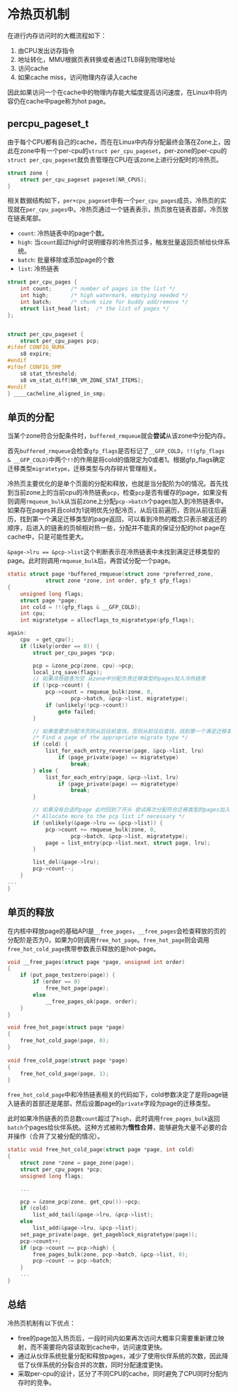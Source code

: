 # 冷热页机制

在进行内存访问时的大概流程如下：

1. 由CPU发出访存指令
2. 地址转化，MMU根据页表转换或者通过TLB得到物理地址
3. 访问cache
4. 如果cache miss，访问物理内存读入cache

因此如果访问一个在cache中的物理内存能大幅度提高访问速度，在Linux中将内容仍在cache中page称为hot page。

## percpu_pageset_t

由于每个CPU都有自己的cache，而在在Linux中内存分配最终会落在Zone上，因此在zone中有一个per-cpu的`struct per_cpu_pageset`，per-zone的per-cpu的`struct per_cpu_pageset`就负责管理在CPU在该zone上进行分配时的冷热页。

```c
struct zone {
    struct per_cpu_pageset pageset[NR_CPUS];
}
```

相关数据结构如下，`per+cpu_pageset`中有一个`per_cpu_pages`成员，冷热页的实现就在`per_cpu_pages`中。冷热页通过一个链表表示，热页放在链表首部，冷页放在链表尾部。

- `count`: 冷热链表中的page个数。
- `high`: 当`count`超过high时说明缓存的冷热页过多，触发批量返回页帧给伙伴系统。
- `batch`: 批量移除或添加page的个数
- `list`: 冷热链表

```c
struct per_cpu_pages {
    int count;		/* number of pages in the list */
    int high;		/* high watermark, emptying needed */
    int batch;		/* chunk size for buddy add/remove */
    struct list_head list;	/* the list of pages */
};


struct per_cpu_pageset {
    struct per_cpu_pages pcp;
#ifdef CONFIG_NUMA
    s8 expire;
#endif
#ifdef CONFIG_SMP
    s8 stat_threshold;
    s8 vm_stat_diff[NR_VM_ZONE_STAT_ITEMS];
#endif
} ____cacheline_aligned_in_smp;

```

## 单页的分配

当某个zone符合分配条件时，`buffered_rmqueue`就会**尝试**从该zone中分配内存。

首先`buffered_rmqueue`会检查`gfp_flags`是否标记了`__GFP_COLD`，`!!(gfp_flags & __GFP_COLD)`中两个`!!`的作用是将cold的值限定为0或者1。根据gfp_flags确定迁移类型`migratetype`，迁移类型与内存碎片管理相关。

冷热页主要优化的是单个页面的分配和释放，也就是当分配阶为0的情况。首先找到当前zone上的当前cpu的冷热链表`pcp`，检查`pcp`是否有缓存的page，如果没有则调用`rmqueue_bulk`从当前zone上分配`pcp->batch`个pages加入到冷热链表中。如果存在pages并且cold为1说明优先分配冷页，从后往前遍历，否则从前往后遍历，找到第一个满足迁移类型的page返回，可以看到冷热的概念只表示被返还的顺序，后进入的链表的页帧相对热一些，分配并不能真的保证分配的hot page在cache中，只是可能性更大。

`&page->lru == &pcp->list`这个判断表示在冷热链表中未找到满足迁移类型的page。此时则调用`rmqueue_bulk`后，再尝试分配一个page。

```c
static struct page *buffered_rmqueue(struct zone *preferred_zone,
            struct zone *zone, int order, gfp_t gfp_flags)
{
    unsigned long flags;
    struct page *page;
    int cold = !!(gfp_flags & __GFP_COLD);
    int cpu;
    int migratetype = allocflags_to_migratetype(gfp_flags);

again:
    cpu  = get_cpu();
    if (likely(order == 0)) {
        struct per_cpu_pages *pcp;

        pcp = &zone_pcp(zone, cpu)->pcp;
        local_irq_save(flags);
        // 如果冷热链表为空 从zone中分配负责迁移类型的pages加入冷热链表
        if (!pcp->count) {
            pcp->count = rmqueue_bulk(zone, 0,
                    pcp->batch, &pcp->list, migratetype);
            if (unlikely(!pcp->count))
                goto failed;
        }

        // 如果是要求分配冷页则从后往前查找，否则从前往后查找，找到第一个满足迁移类型的page
        /* Find a page of the appropriate migrate type */
        if (cold) {
            list_for_each_entry_reverse(page, &pcp->list, lru)
                if (page_private(page) == migratetype)
                    break;
        } else {
            list_for_each_entry(page, &pcp->list, lru)
                if (page_private(page) == migratetype)
                    break;
        }

        // 如果没有合适的page 此时回到了开头 尝试再次分配符合迁移类型的pages加入列表后从链表中分配page
        /* Allocate more to the pcp list if necessary */
        if (unlikely(&page->lru == &pcp->list)) {
            pcp->count += rmqueue_bulk(zone, 0,
                    pcp->batch, &pcp->list, migratetype);
            page = list_entry(pcp->list.next, struct page, lru);
        }

        list_del(&page->lru);
        pcp->count--;
    } 
...
}
```

## 单页的释放

在内核中释放page的基础API是`__free_pages`，`__free_pages`会检查释放的页的分配阶是否为0，如果为0则调用`free_hot_page`。`free_hot_page`则会调用`free_hot_cold_page`携带参数表示释放的是hot-page。

```c
void __free_pages(struct page *page, unsigned int order)
{
    if (put_page_testzero(page)) {
        if (order == 0)
            free_hot_page(page);
        else
            __free_pages_ok(page, order);
    }
}

void free_hot_page(struct page *page)
{
    free_hot_cold_page(page, 0);
}
    
void free_cold_page(struct page *page)
{
    free_hot_cold_page(page, 1);
}

```

`free_hot_cold_page`中和冷热链表相关的代码如下，cold参数决定了是将page链入链表的首部还是尾部，然后设置page的`private`字段为page的迁移类型。

此时如果冷热链表的页总数`count`超过了`high`，此时调用`free_pages_bulk`返回`batch`个pages给伙伴系统。这种方式被称为**惰性合并**，能够避免大量不必要的合并操作（合并了又被分配的情况）。

```c
static void free_hot_cold_page(struct page *page, int cold)
{
    struct zone *zone = page_zone(page);
    struct per_cpu_pages *pcp;
    unsigned long flags;

    ...

    pcp = &zone_pcp(zone, get_cpu())->pcp;
    if (cold)
        list_add_tail(&page->lru, &pcp->list);
    else
        list_add(&page->lru, &pcp->list);
    set_page_private(page, get_pageblock_migratetype(page));
    pcp->count++;
    if (pcp->count >= pcp->high) {
        free_pages_bulk(zone, pcp->batch, &pcp->list, 0);
        pcp->count -= pcp->batch;
    }
    ...
}
```

## 总结

冷热页机制有以下优点：

- free的page加入热页后，一段时间内如果再次访问大概率只需要重新建立映射，而不需要将内容读取到cache中，访问速度更快。
- 通过从伙伴系统批量分配和释放pages，减少了使用伙伴系统的次数，因此降低了伙伴系统的分裂合并的次数，同时分配速度更快。
- 采取per-cpu的设计，区分了不同CPU的cache，同时避免了CPU同时分配内存时的竞争。
